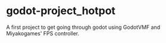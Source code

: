 # godot-project_hotpot

A first project to get going through godot using GodotVMF and Miyakogames' FPS controller.
